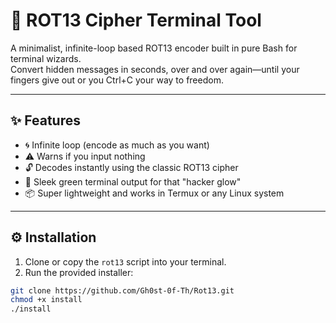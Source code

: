# 🔐 ROT13 Cipher Terminal Tool

A minimalist, infinite-loop based ROT13 encoder built in pure Bash for terminal wizards.  
Convert hidden messages in seconds, over and over again—until your fingers give out or you Ctrl+C your way to freedom.

---

## ✨ Features

- 🌀 Infinite loop (encode as much as you want)
- ⚠️ Warns if you input nothing
- 🔓 Decodes instantly using the classic ROT13 cipher
- 💚 Sleek green terminal output for that "hacker glow"
- 📦 Super lightweight and works in Termux or any Linux system

---

## ⚙️ Installation

1. Clone or copy the `rot13` script into your terminal.
2. Run the provided installer:

```bash
git clone https://github.com/Gh0st-0f-Th/Rot13.git
chmod +x install
./install

